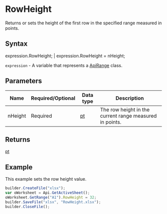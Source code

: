 # RowHeight

Returns or sets the height of the first row in the specified range measured in points.

## Syntax

expression.RowHeight; &#124; expression.RowHeight = nHeight;

`expression` - A variable that represents a [ApiRange](../ApiRange.md) class.

## Parameters

| **Name** | **Required/Optional** | **Data type** | **Description** |
| ------------- | ------------- | ------------- | ------------- |
| nHeight | Required | [pt](../../../Enumerations/pt.md) | The row height in the current range measured in points. |

## Returns

[pt](../../../Enumerations/pt.md)

## Example

This example sets the row height value.

```javascript
builder.CreateFile("xlsx");
var oWorksheet = Api.GetActiveSheet();
oWorksheet.GetRange("A1").RowHeight = 32;
builder.SaveFile("xlsx", "RowHeight.xlsx");
builder.CloseFile();
```